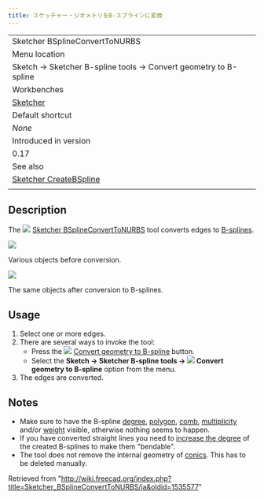 ```yaml
---
title: スケッチャー・ジオメトリをB-スプラインに変換
---
```

|  |
| --- |
| Sketcher BSplineConvertToNURBS |
| Menu location |
| Sketch → Sketcher B-spline tools → Convert geometry to B-spline |
| Workbenches |
| [Sketcher](/Sketcher_Workbench "Sketcher Workbench") |
| Default shortcut |
| *None* |
| Introduced in version |
| 0.17 |
| See also |
| [Sketcher CreateBSpline](/Sketcher_CreateBSpline "Sketcher CreateBSpline") |
|  |

## Description

The ![](/images/Sketcher_BSplineConvertToNURBS.svg) [Sketcher BSplineConvertToNURBS](/Sketcher_BSplineConvertToNURBS "Sketcher BSplineConvertToNURBS") tool converts edges to [B-splines](/B-Splines "B-Splines").

![](/images/Sketcher_BSplineConvertToNurb.png)

Various objects before conversion.

![](/images/Sketcher_BSplineConvertToNurb1.png)

The same objects after conversion to B-splines.

## Usage

1. Select one or more edges.
2. There are several ways to invoke the tool:
   * Press the ![](/images/Sketcher_BSplineConvertToNURBS.svg) [Convert geometry to B-spline](/Sketcher_BSplineConvertToNURBS "Sketcher BSplineConvertToNURBS") button.
   * Select the **Sketch → Sketcher B-spline tools → ![](/images/Sketcher_BSplineConvertToNURBS.svg) Convert geometry to B-spline** option from the menu.
3. The edges are converted.

## Notes

* Make sure to have the B-spline [degree](/Sketcher_BSplineDegree "Sketcher BSplineDegree"), [polygon](/Sketcher_BSplinePolygon "Sketcher BSplinePolygon"), [comb](/Sketcher_BSplineComb "Sketcher BSplineComb"), [multiplicity](/Sketcher_BSplineKnotMultiplicity "Sketcher BSplineKnotMultiplicity") and/or [weight](/Sketcher_BSplinePoleWeight "Sketcher BSplinePoleWeight") visible, otherwise nothing seems to happen.
* If you have converted straight lines you need to [increase the degree](/Sketcher_BSplineIncreaseDegree "Sketcher BSplineIncreaseDegree") of the created B-splines to make them "bendable".
* The tool does not remove the internal geometry of [conics](/Sketcher_Workbench#Sketcher_CompCreateConic "Sketcher Workbench"). This has to be deleted manually.

Retrieved from "<http://wiki.freecad.org/index.php?title=Sketcher_BSplineConvertToNURBS/ja&oldid=1535577>"